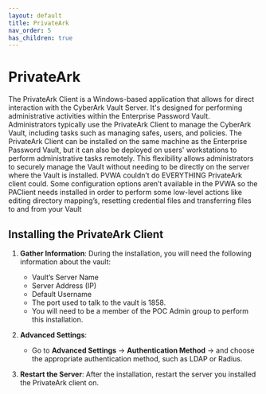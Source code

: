 ```yaml
---
layout: default
title: PrivateArk
nav_order: 5
has_children: true
---
```

# PrivateArk

The PrivateArk Client is a Windows-based application that allows for direct interaction with 
the CyberArk Vault Server. It's designed for performing administrative activities within the 
Enterprise Password Vault. Administrators typically use the PrivateArk Client to manage the 
CyberArk Vault, including tasks such as managing safes, users, and policies.
The PrivateArk Client can be installed on the same machine as the Enterprise Password 
Vault, but it can also be deployed on users' workstations to perform administrative tasks 
remotely. This flexibility allows administrators to securely manage the Vault without 
needing to be directly on the server where the Vault is installed. PVWA couldn’t do 
EVERYTHING PrivateArk client could. Some configuration options aren’t available in the 
PVWA so the PAClient needs installed in order to perform some low-level actions like 
editing directory mapping’s, resetting credential files and transferring files to and from your 
Vault


## Installing the PrivateArk Client

1. **Gather Information**: During the installation, you will need the following information about the vault:
   - Vault’s Server Name
   - Server Address (IP)
   - Default Username
   - The port used to talk to the vault is 1858.
   - You will need to be a member of the POC Admin group to perform this installation.

2. **Advanced Settings**:
   - Go to **Advanced Settings** -> **Authentication Method** -> and choose the appropriate authentication method, such as LDAP or Radius.

3. **Restart the Server**: After the installation, restart the server you installed the PrivateArk client on.